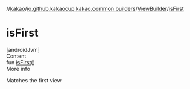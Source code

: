 //[kakao](../../../index.md)/[io.github.kakaocup.kakao.common.builders](../index.md)/[ViewBuilder](index.md)/[isFirst](is-first.md)



# isFirst  
[androidJvm]  
Content  
fun [isFirst](is-first.md)()  
More info  


Matches the first view

  



